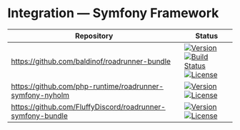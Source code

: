 # Integration — Symfony Framework


| Repository                                                 | Status                                                                                                                                                                                                   |
|------------------------------------------------------------|----------------------------------------------------------------------------------------------------------------------------------------------------------------------------------------------------------|
| https://github.com/baldinof/roadrunner-bundle              | [![Version][baldinof_badge_php_version]][baldinof_link_packagist] [![Build Status][baldinof_badge_build_status]][baldinof_link_build_status] [![License][baldinof_badge_license]][baldinof_link_license] |
| https://github.com/php-runtime/roadrunner-symfony-nyholm   | [![Version][phpruntime_badge_php_version]][phpruntime_link_packagist] [![License][phpruntime_badge_license]][phpruntime_link_license]                                                                    |
| https://github.com/FluffyDiscord/roadrunner-symfony-bundle | [![Version][fluffydiscord_badge_php_version]][fluffydiscord_link_packagist] [![License][fluffydiscord_badge_license]][fluffydiscord_link_license]                                                        |

[baldinof_badge_packagist_version]:https://img.shields.io/packagist/v/baldinof/roadrunner-bundle.svg?maxAge=180
[baldinof_badge_php_version]:https://img.shields.io/packagist/php-v/baldinof/roadrunner-bundle.svg?longCache=true

[baldinof_badge_build_status]:https://img.shields.io/github/actions/workflow/status/baldinof/roadrunner-bundle/ci.yaml?branch=3.x

[baldinof_badge_license]:https://img.shields.io/packagist/l/baldinof/roadrunner-bundle.svg?longCache=true

[baldinof_link_packagist]:https://packagist.org/packages/baldinof/roadrunner-bundle

[baldinof_link_build_status]:https://github.com/baldinof/roadrunner-bundle/actions

[baldinof_link_license]:https://github.com/baldinof/roadrunner-bundle/blob/master/LICENSE

[phpruntime_badge_packagist_version]:https://img.shields.io/packagist/v/runtime/roadrunner-symfony-nyholm.svg?maxAge=180

[phpruntime_badge_php_version]:https://img.shields.io/packagist/php-v/symfony/runtime.svg?longCache=true

[phpruntime_badge_license]:https://img.shields.io/packagist/l/runtime/roadrunner-symfony-nyholm.svg?longCache=true

[phpruntime_link_packagist]:https://packagist.org/packages/runtime/roadrunner-symfony-nyholm

[phpruntime_link_build_status]:https://github.com/php-runtime/runtime/actions

[phpruntime_link_license]:https://github.com/php-runtime/roadrunner-symfony-nyholm/blob/master/LICENSE

[fluffydiscord_badge_php_version]:https://img.shields.io/packagist/php-v/FluffyDiscord/roadrunner-symfony-bundle.svg?maxAge=180

[fluffydiscord_badge_license]:https://img.shields.io/packagist/l/FluffyDiscord/roadrunner-symfony-bundle.svg?maxAge=180

[fluffydiscord_link_packagist]:https://packagist.org/packages/FluffyDiscord/roadrunner-symfony-bundle

[fluffydiscord_link_license]:https://github.com/FluffyDiscord/roadrunner-symfony-bundle/blob/master/LICENSE
